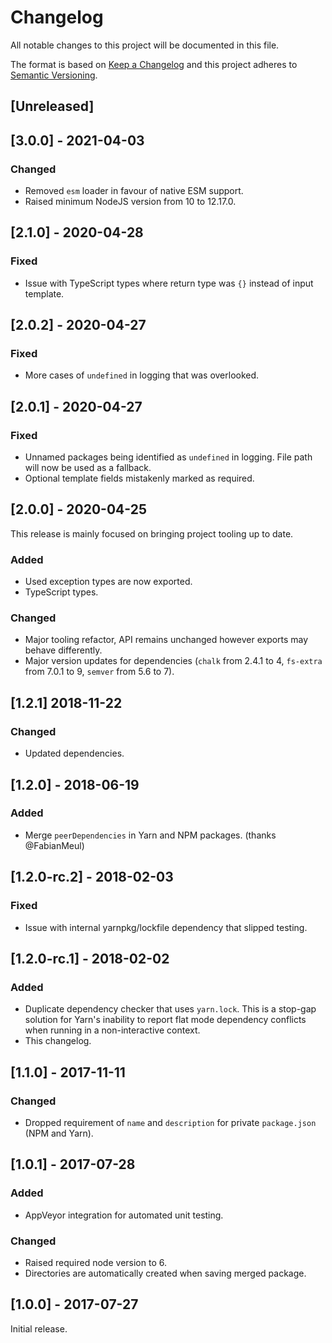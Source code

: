 # Changelog
All notable changes to this project will be documented in this file.

The format is based on [Keep a Changelog](http://keepachangelog.com/en/1.0.0/)
and this project adheres to [Semantic Versioning](http://semver.org/spec/v2.0.0.html).

## [Unreleased]

## [3.0.0] - 2021-04-03

### Changed
- Removed `esm` loader in favour of native ESM support.
- Raised minimum NodeJS version from 10 to 12.17.0.

## [2.1.0] - 2020-04-28

### Fixed
- Issue with TypeScript types where return type was `{}` instead of input template.

## [2.0.2] - 2020-04-27

### Fixed
- More cases of `undefined` in logging that was overlooked.

## [2.0.1] - 2020-04-27

### Fixed
- Unnamed packages being identified as `undefined` in logging. File path will now be used as a fallback.
- Optional template fields mistakenly marked as required.

## [2.0.0] - 2020-04-25

This release is mainly focused on bringing project tooling up to date.

### Added
- Used exception types are now exported.
- TypeScript types.

### Changed
- Major tooling refactor, API remains unchanged however exports may behave differently.
- Major version updates for dependencies (`chalk` from 2.4.1 to 4, `fs-extra` from 7.0.1 to 9, `semver` from 5.6 to 7).

## [1.2.1] 2018-11-22
### Changed
- Updated dependencies.

## [1.2.0] - 2018-06-19
### Added
- Merge `peerDependencies` in Yarn and NPM packages. (thanks @FabianMeul)

## [1.2.0-rc.2] - 2018-02-03
### Fixed
- Issue with internal yarnpkg/lockfile dependency that slipped testing.

## [1.2.0-rc.1] - 2018-02-02
### Added
- Duplicate dependency checker that uses `yarn.lock`. This is a stop-gap solution for Yarn's inability to report flat mode dependency conflicts when running in a non-interactive context.
- This changelog.

## [1.1.0] - 2017-11-11
### Changed
- Dropped requirement of `name` and `description` for private `package.json` (NPM and Yarn).

## [1.0.1] - 2017-07-28
### Added
- AppVeyor integration for automated unit testing.

### Changed
- Raised required node version to 6.
- Directories are automatically created when saving merged package.

## [1.0.0] - 2017-07-27
Initial release.
